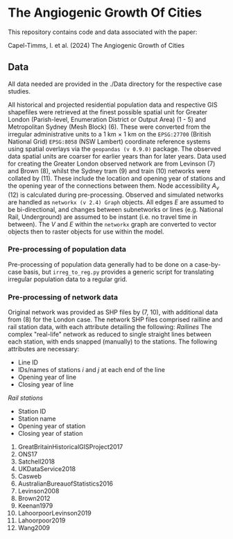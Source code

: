 # The Angiogenic Growth Of Cities

This repository contains code and data associated with the paper:

Capel-Timms, I. et al. (2024) The Angiogenic Growth of Cities

## Data
All data needed are provided in the ./Data directory for the respective case studies. 

All historical and projected residential population data and respective GIS shapefiles were retrieved at the finest possible spatial unit for Greater London (Parish-level, Enumeration District or Output Area) (1 - 5) and Metropolitan Sydney (Mesh Block) (6). These were converted from the irregular administrative units to a 1 km $\times$ 1 km on the `EPSG:27700` (British National Grid) `EPSG:8058` (NSW Lambert) coordinate reference systems using spatial overlays via the `geopandas (v 0.9.0)` package. The observed data spatial units are coarser for earlier years than for later years. Data used for creating the Greater London observed network are from Levinson (7) and Brown (8), whilst the Sydney tram (9) and train (10) networks were collated by (11). These include the location and opening year of stations and the opening year of the connections between them. Node accessibility $A_{v}$ (12) is calculated during pre-processing. Observed and simulated networks are handled as `networkx (v 2.4) Graph` objects. All edges *E* are assumed to be bi-directional, and changes between subnetworks or lines (e.g. National Rail, Underground) are assumed to be instant (i.e. no travel time in between). The *V* and *E* within the `networkx` graph are converted to vector objects then to raster objects for use within the model.

### Pre-processing of population data
Pre-processing of population data generally had to be done on a case-by-case basis, but `irreg_to_reg.py` provides a generic script for translating irregular population data to a regular grid. 

### Pre-processing of network data
Original network was provided as SHP files by (7, 10), with additional data from (8) for the London case. The network SHP files comprised railline and rail station data, with each attribute detailing the following:
*Railines*
The complex "real-life" network as reduced to single straight lines between each station, with ends snapped (manually) to the stations. The following attributes are necessary:
- Line ID
- IDs/names of stations *i* and *j* at each end of the line
- Opening year of line
- Closing year of line

*Rail stations*
- Station ID
- Station name
- Opening year of station
- Closing year of station



1. GreatBritainHistoricalGISProject2017
2. ONS17
3.  Satchell2018
4.   UKDataService2018
5.   Casweb
6.   AustralianBureauofStatistics2016
7.   Levinson2008
8.   Brown2012
9.   Keenan1979
10.   LahoorpoorLevinson2019
11.   Lahoorpoor2019
12.   Wang2009
